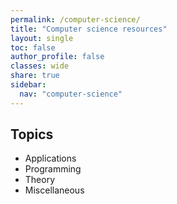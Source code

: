 ```yaml
---
permalink: /computer-science/
title: "Computer science resources"
layout: single
toc: false
author_profile: false
classes: wide
share: true
sidebar:
  nav: "computer-science"
---
```


## Topics

- Applications
- Programming
- Theory
- Miscellaneous